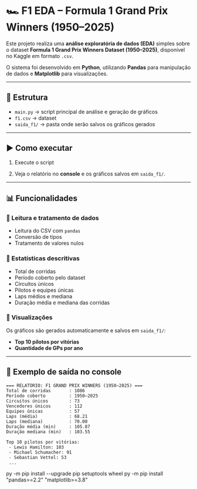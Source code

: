 # 🏎️ F1 EDA – Formula 1 Grand Prix Winners (1950–2025)

Este projeto realiza uma **análise exploratória de dados (EDA)** simples sobre o dataset **Formula 1 Grand Prix Winners Dataset (1950–2025)**, disponível no Kaggle em formato `.csv`.

O sistema foi desenvolvido em **Python**, utilizando **Pandas** para manipulação de dados e **Matplotlib** para visualizações.

---

## 📂 Estrutura

- `main.py` → script principal de análise e geração de gráficos  
- `f1.csv` → dataset 
- `saida_f1/` → pasta onde serão salvos os gráficos gerados  

---

## ▶️ Como executar

1. Execute o script

2. Veja o relatório no **console** e os gráficos salvos em `saida_f1/`.

---

## 📊 Funcionalidades

### 🔹 Leitura e tratamento de dados

* Leitura do CSV com `pandas`
* Conversão de tipos
* Tratamento de valores nulos

### 🔹 Estatísticas descritivas

* Total de corridas
* Período coberto pelo dataset
* Circuitos únicos
* Pilotos e equipes únicas
* Laps médios e mediana
* Duração média e mediana das corridas

### 🔹 Visualizações

Os gráficos são gerados automaticamente e salvos em `saida_f1/`:

* **Top 10 pilotos por vitórias**
* **Quantidade de GPs por ano**

---

## 📑 Exemplo de saída no console

```
=== RELATÓRIO: F1 GRAND PRIX WINNERS (1950–2025) ===
Total de corridas       : 1086
Período coberto         : 1950–2025
Circuitos únicos        : 73
Vencedores únicos       : 112
Equipes únicas          : 57
Laps (média)            : 68.21
Laps (mediana)          : 70.00
Duração média (min)     : 105.87
Duração mediana (min)   : 103.55

Top 10 pilotos por vitórias:
 - Lewis Hamilton: 103
 - Michael Schumacher: 91
 - Sebastian Vettel: 53
 ...
```

py -m pip install --upgrade pip setuptools wheel
py -m pip install "pandas>=2.2" "matplotlib>=3.8"
